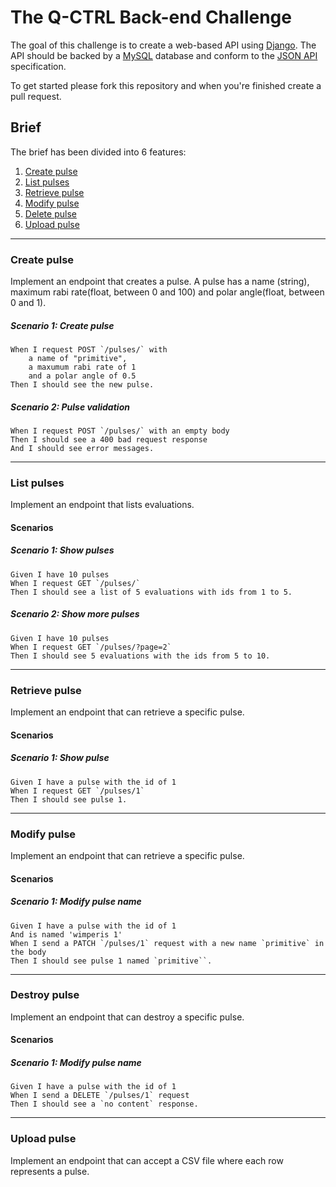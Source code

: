 # The Q-CTRL Back-end Challenge

The goal of this challenge is to create a web-based API using [Django](https://www.djangoproject.com/). The API should be backed by a [MySQL](https://www.mysql.com/) database and conform to the [JSON API](http://jsonapi.org/) specification.

To get started please fork this repository and when you're finished create a pull request.

## Brief

The brief has been divided into 6 features:

1.  [Create pulse](#create-pulse)
1.  [List pulses](#list-pulses)
1.  [Retrieve pulse](#retrieve-pulse)
1.  [Modify pulse](#modify-pulse)
1.  [Delete pulse](#destroy-pulse)
1.  [Upload pulse](#upload-pulse)

---

### Create pulse

Implement an endpoint that creates a pulse. A pulse has a name (string),
maximum rabi rate(float, between 0 and 100) and polar angle(float, between 0 and 1).

##### Scenario 1: Create pulse

    When I request POST `/pulses/` with
        a name of "primitive",
        a maxumum rabi rate of 1
        and a polar angle of 0.5
    Then I should see the new pulse.

##### Scenario 2: Pulse validation

    When I request POST `/pulses/` with an empty body
    Then I should see a 400 bad request response
    And I should see error messages.

---

### List pulses

Implement an endpoint that lists evaluations.

#### Scenarios

##### Scenario 1: Show pulses

    Given I have 10 pulses
    When I request GET `/pulses/`
    Then I should see a list of 5 evaluations with ids from 1 to 5.

##### Scenario 2: Show more pulses

    Given I have 10 pulses
    When I request GET `/pulses/?page=2`
    Then I should see 5 evaluations with the ids from 5 to 10.

---

### Retrieve pulse

Implement an endpoint that can retrieve a specific pulse.

#### Scenarios

##### Scenario 1: Show pulse

    Given I have a pulse with the id of 1
    When I request GET `/pulses/1`
    Then I should see pulse 1.

---

### Modify pulse

Implement an endpoint that can retrieve a specific pulse.

#### Scenarios

##### Scenario 1: Modify pulse name

    Given I have a pulse with the id of 1
    And is named 'wimperis 1'
    When I send a PATCH `/pulses/1` request with a new name `primitive` in the body
    Then I should see pulse 1 named `primitive``.

---

### Destroy pulse

Implement an endpoint that can destroy a specific pulse.

#### Scenarios

##### Scenario 1: Modify pulse name

    Given I have a pulse with the id of 1
    When I send a DELETE `/pulses/1` request
    Then I should see a `no content` response.

---

### Upload pulse

Implement an endpoint that can accept a CSV file where each row represents a pulse.
